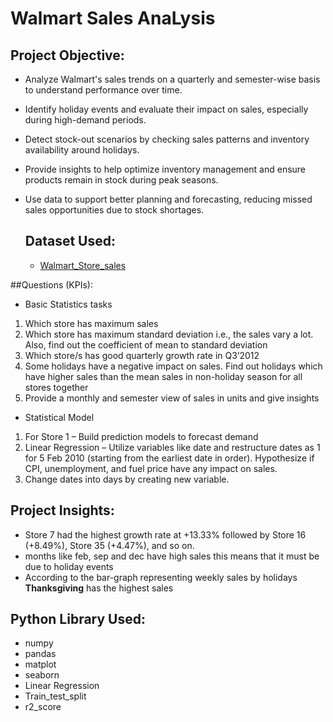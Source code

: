 # Walmart Sales AnaLysis
## Project Objective:
- Analyze Walmart's sales trends on a quarterly and semester-wise basis to understand performance over time.
- Identify holiday events and evaluate their impact on sales, especially during high-demand periods.
- Detect stock-out scenarios by checking sales patterns and inventory availability around holidays.
- Provide insights to help optimize inventory management and ensure products remain in stock during peak seasons.
- Use data to support better planning and forecasting, reducing missed sales opportunities due to stock shortages.

  ## Dataset Used:
  - <a href= "https://github.com/rajakumar8700/Project_2/blob/main/Walmart_Store_sales.csv">Walmart_Store_sales</a>

##Questions (KPIs):

- Basic Statistics tasks
1. Which store has maximum sales
2. Which store has maximum standard deviation i.e., the sales vary a lot. Also, find out the coefficient of mean to standard deviation
3. Which store/s has good quarterly growth rate in Q3’2012
4. Some holidays have a negative impact on sales. Find out holidays which have higher sales than the mean sales in non-holiday season for all stores together
5. Provide a monthly and semester view of sales in units and give insights

- Statistical Model
1. For Store 1 – Build  prediction models to forecast demand
2. Linear Regression – Utilize variables like date and restructure dates as 1 for 5 Feb 2010 (starting from the earliest date in order). Hypothesize if CPI, unemployment, and fuel price have any impact on sales.
3. Change dates into days by creating new variable.

## Project Insights:
- Store 7 had the highest growth rate at +13.33% followed by Store 16 (+8.49%), Store 35 (+4.47%), and so on.
- months like feb, sep and dec have high sales this means that it must be due to holiday events
- According to the bar-graph representing weekly sales by holidays **Thanksgiving** has the highest sales 

## Python Library Used:
- numpy
- pandas
- matplot
- seaborn
- Linear Regression
- Train_test_split
- r2_score
